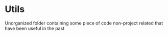 # Utils
Unorganized folder containing some piece of code non-project related that have been useful in the past
